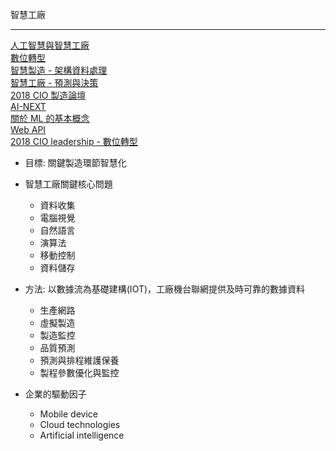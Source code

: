 智慧工廠
***
[人工智慧與智慧工廠](/Data/智慧工廠.md)<br>[數位轉型](/Data/轉型.md)<br>[智慧製造 - 架構資料處理](/Data/智慧製造-1.md)<br>[智慧工廠 - 預測與決策 ](/Data/智慧製造-2.md)<br>[2018 CIO 製造論壇](/Data/2018-CIO-製造論壇.md)<br>[AI-NEXT](/Data/AINext.md)<br>[關於 ML 的基本概念](Data/類神經網路.md)<br>[Web API](/Data/WebAPI.md)<br>[2018 CIO leadership - 數位轉型](/Data/2018-CIO-製造論壇.md)<br>




+ 目標: 關鍵製造環節智慧化<br>

+ 智慧工廠關鍵核心問題


  + 資料收集
  + 電腦視覺
  + 自然語言
  + 演算法
  + 移動控制
  + 資料儲存

+ 方法: 以數據流為基礎建構(IOT)，工廠機台聯網提供及時可靠的數據資料
  + 生產網路
  + 虛擬製造
  + 製造監控
  * 品質預測
  + 預測與排程維護保養 
  + 製程參數優化與監控

+ 企業的驅動因子

  - Mobile device
  - Cloud technologies
  - Artificial intelligence




